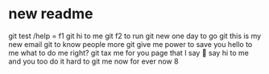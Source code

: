 # new readme
git test /help = f1
git hi to me
git f2 to run
git new one day to go
git this is my new email
git to know people more
git give me power to save you 
hello to me what to do me right? 
git tax me for you page that I say 👋 
say hi to me and you too
do it hard to
git me now for ever now
8

